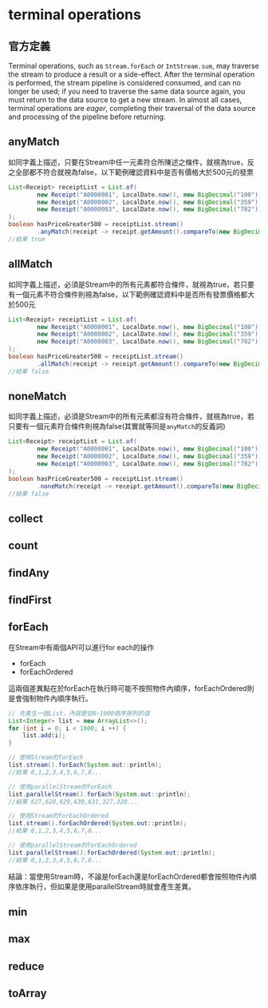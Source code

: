 # terminal operations

## 官方定義

Terminal operations, such as `Stream.forEach` or `IntStream.sum`, may traverse the stream to produce a result or a side-effect. After the terminal operation is performed, the stream pipeline is considered consumed, and can no longer be used; if you need to traverse the same data source again, you must return to the data source to get a new stream. In almost all cases, terminal operations are _eager_, completing their traversal of the data source and processing of the pipeline before returning.&#x20;

## anyMatch

如同字義上描述，只要在Stream中任一元素符合所陳述之條件，就視為true，反之全部都不符合就視為false，以下範例確認資料中是否有價格大於500元的發票

```java
List<Receipt> receiptList = List.of(
        new Receipt("A0000001", LocalDate.now(), new BigDecimal("100")),
        new Receipt("A0000002", LocalDate.now(), new BigDecimal("359")),
        new Receipt("A0000003", LocalDate.now(), new BigDecimal("782"))
);
boolean hasPriceGreater500 = receiptList.stream()
        .anyMatch(receipt -> receipt.getAmount().compareTo(new BigDecimal("500")) > 0);
//結果 true
```

## allMatch

如同字義上描述，必須是Stream中的所有元素都符合條件，就視為true，若只要有一個元素不符合條件則視為false，以下範例確認資料中是否所有發票價格都大於500元

```java
List<Receipt> receiptList = List.of(
        new Receipt("A0000001", LocalDate.now(), new BigDecimal("100")),
        new Receipt("A0000002", LocalDate.now(), new BigDecimal("359")),
        new Receipt("A0000003", LocalDate.now(), new BigDecimal("782"))
);
boolean hasPriceGreater500 = receiptList.stream()
        .allMatch(receipt -> receipt.getAmount().compareTo(new BigDecimal("500")) > 0);
//結果 false
```

## noneMatch

如同字義上描述，必須是Stream中的所有元素都沒有符合條件，就視為true，若只要有一個元素符合條件則視為false(其實就等同是`anyMatch`的反義詞)

```java
List<Receipt> receiptList = List.of(
        new Receipt("A0000001", LocalDate.now(), new BigDecimal("100")),
        new Receipt("A0000002", LocalDate.now(), new BigDecimal("359")),
        new Receipt("A0000003", LocalDate.now(), new BigDecimal("782"))
);
boolean hasPriceGreater500 = receiptList.stream()
        .noneMatch(receipt -> receipt.getAmount().compareTo(new BigDecimal("500")) > 0);
//結果 false
```

## collect

## count

## findAny

## findFirst

## forEach

在Stream中有兩個API可以進行for each的操作

* forEach
* forEachOrdered

這兩個差異點在於forEach在執行時可能不按照物件內順序，forEachOrdered則是會強制物件內順序執行。

```java
// 先產生一個List，內容是從0~1000依序排列的值
List<Integer> list = new ArrayList<>();
for (int i = 0; i < 1000; i ++) {
    list.add(i);
}
```

```java
// 使用Stream的forEach
list.stream().forEach(System.out::println);
//結果 0,1,2,3,4,5,6,7,8...
```

```java
// 使用parallelStream的forEach
list.parallelStream().forEach(System.out::println);
//結果 627,628,629,630,631,327,328...
```

```java
// 使用Stream的forEachOrdered
list.stream().forEachOrdered(System.out::println);
//結果 0,1,2,3,4,5,6,7,8...
```

```java
// 使用parallelStream的forEachOrdered
list.parallelStream().forEachOrdered(System.out::println);
//結果 0,1,2,3,4,5,6,7,8...
```

結論：當使用Stream時，不論是forEach還是forEachOrdered都會按照物件內順序依序執行，但如果是使用parallelStream時就會產生差異。

## min

## max

## reduce

## toArray

